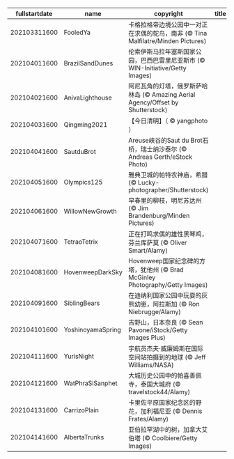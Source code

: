 |fullstartdate|name|copyright|title|image|
|--|--|--|--|--|
202103311600|FooledYa|卡格拉格帝边境公园中一对正在求偶的鸵鸟，南非 (© Tina Malfilatre/Minden Pictures)||![](/zh-CN/2021/04/202103311600FooledYa.jpg)|
202104011600|BrazilSandDunes|伦索伊斯马拉年塞斯国家公园，巴西巴雷里尼亚斯市 (© WIN-Initiative/Getty Images)||![](/zh-CN/2021/04/202104011600BrazilSandDunes.jpg)|
202104021600|AnivaLighthouse|阿尼瓦角的灯塔，俄罗斯萨哈林岛 (© Amazing Aerial Agency/Offset by Shutterstock)||![](/zh-CN/2021/04/202104021600AnivaLighthouse.jpg)|
202104031600|Qingming2021|【今日清明】（ © yangphoto ）||![](/zh-CN/2021/04/202104031600Qingming2021.jpg)|
202104041600|SautduBrot|Areuse峡谷的Saut du Brot石桥，瑞士纳沙泰尔 (© Andreas Gerth/eStock Photo)||![](/zh-CN/2021/04/202104041600SautduBrot.jpg)|
202104051600|Olympics125|雅典卫城的帕特农神庙，希腊 (© Lucky-photographer/Shutterstock)||![](/zh-CN/2021/04/202104051600Olympics125.jpg)|
202104061600|WillowNewGrowth|早春里的柳枝，明尼苏达州 (© Jim Brandenburg/Minden Pictures)||![](/zh-CN/2021/04/202104061600WillowNewGrowth.jpg)|
202104071600|TetraoTetrix|正在打鸣求偶的雄性黑琴鸡，芬兰库萨莫 (© Oliver Smart/Alamy)||![](/zh-CN/2021/04/202104071600TetraoTetrix.jpg)|
202104081600|HovenweepDarkSky|Hovenweep国家纪念碑的方塔，犹他州 (© Brad McGinley Photography/Getty Images)||![](/zh-CN/2021/04/202104081600HovenweepDarkSky.jpg)|
202104091600|SiblingBears|在迪纳利国家公园中玩耍的灰熊幼崽，阿拉斯加  (© Ron Niebrugge/Alamy)||![](/zh-CN/2021/04/202104091600SiblingBears.jpg)|
202104101600|YoshinoyamaSpring|吉野山，日本奈良 (© Sean Pavone/iStock/Getty Images Plus)||![](/zh-CN/2021/04/202104101600YoshinoyamaSpring.jpg)|
202104111600|YurisNight|宇航员杰夫·威廉姆斯在国际空间站拍摄到的地球 (© Jeff Williams/NASA)||![](/zh-CN/2021/04/202104111600YurisNight.jpg)|
202104121600|WatPhraSiSanphet|大城历史公园中的帕喜善佩寺，泰国大城府 (© travelstock44/Alamy)||![](/zh-CN/2021/04/202104121600WatPhraSiSanphet.jpg)|
202104131600|CarrizoPlain|卡里佐平原国家纪念区的野花，加利福尼亚 (© Dennis Frates/Alamy)||![](/zh-CN/2021/04/202104131600CarrizoPlain.jpg)|
202104141600|AlbertaTrunks|亚伯拉罕湖中的树，加拿大艾伯塔 (© Coolbiere/Getty Images)||![](/zh-CN/2021/04/202104141600AlbertaTrunks.jpg)|
